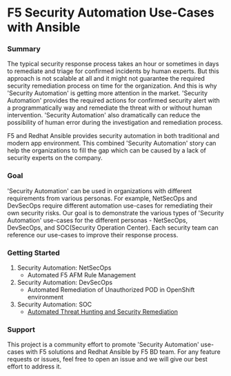 # F5 Security Automation Use-Cases with Ansible

### Summary
The typical security response process takes an hour or sometimes in days to remediate and triage for confirmed incidents by human experts. But this approach is not scalable at all and it might not guarantee the required security remediation process on time for the organization. And this is why 'Security Automation' is getting more attention in the market. 'Security Automation' provides the required actions for confirmed security alert with a programmatically way and remediate the threat with or without human intervention. 'Security Automation' also dramatically can reduce the possibility of human error during the investigation and remediation process. 

F5 and Redhat Ansible provides security automation in both traditional and modern app environment. This combined 'Security Automation' story can help the organizations to fill the gap which can be caused by a lack of security experts on the company.   

### Goal
'Security Automation' can be used in organizations with different requirements from various personas. For example, NetSecOps and DevSecOps require different automation use-cases for remediating their own security risks. Our goal is to demonstrate the various types of 'Security Automation' use-cases for the different personas - NetSecOps, DevSecOps, and SOC(Security Operation Center). Each security team can reference our use-cases to improve their response process.   

### Getting Started
1. Security Automation: NetSecOps
    - Automated F5 AFM Rule Management
2. Security Automation: DevSecOps
    - Automated Remediation of Unauthorized POD in OpenShift environment 
3. Security Automation: SOC
    - [Automated Threat Hunting and Security Remediation](https://github.com/network1211/f5-security-automation-ansible/blob/master/soc/threat_hunting/README.md)

### Support
This project is a community effort to promote 'Security Automation' use-cases with F5 solutions and Redhat Ansible by F5 BD team. For any feature requests or issues, feel free to open an issue and we will give our best effort to address it.
